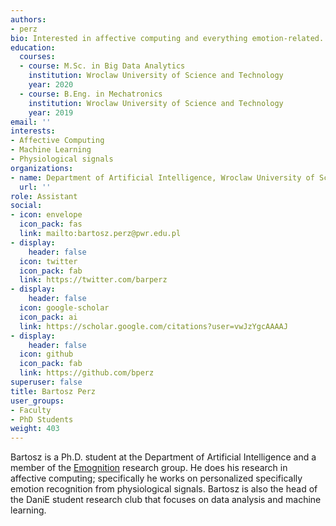 ```yaml
---
authors:
- perz
bio: Interested in affective computing and everything emotion-related.
education:
  courses:
  - course: M.Sc. in Big Data Analytics
    institution: Wroclaw University of Science and Technology
    year: 2020
  - course: B.Eng. in Mechatronics
    institution: Wroclaw University of Science and Technology
    year: 2019
email: ''
interests:
- Affective Computing
- Machine Learning
- Physiological signals
organizations:
- name: Department of Artificial Intelligence, Wroclaw University of Science and Technology
  url: ''
role: Assistant
social:
- icon: envelope
  icon_pack: fas
  link: mailto:bartosz.perz@pwr.edu.pl
- display:
    header: false
  icon: twitter
  icon_pack: fab
  link: https://twitter.com/barperz
- display:
    header: false
  icon: google-scholar
  icon_pack: ai
  link: https://scholar.google.com/citations?user=vwJzYgcAAAAJ
- display:
    header: false
  icon: github
  icon_pack: fab
  link: https://github.com/bperz
superuser: false
title: Bartosz Perz
user_groups:
- Faculty
- PhD Students
weight: 403
---
```

Bartosz is a Ph.D. student at the Department of Artificial Intelligence and a member of the [Emognition](https://emotions.pwr.edu.pl) research group. He does his research in affective computing;  specifically he works on personalized specifically emotion recognition from physiological signals. Bartosz is also the head of the DaniE student research club that focuses on data analysis and machine learning.
